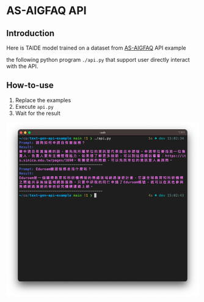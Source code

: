 # AS-AIGFAQ API

## Introduction

Here is TAIDE model trained on a dataset from [AS-AIGFAQ](https://github.com/AS-AIGC/AS-AIGFAQ) API example

the following python program `./api.py` that support user directly interact with the API.

## How-to-use

1. Replace the examples
2. Execute `api.py`
3. Wait for the result

![Exmaple on Python](./python-api-example.png)
